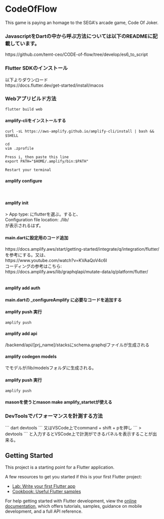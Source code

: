 # CodeOfFlow

This game is paying an homage to the SEGA's arcade game, Code Of Joker.

<h3>JavascriptをDartの中から呼ぶ方法については以下のREADMEに記載しています。</h3>
https://github.com/temt-ceo/CODE-of-flow/tree/develop/es6_to_script
<br>

<h3>Flutter SDKのインストール</h3>
以下よりダウンロード<br>
https://docs.flutter.dev/get-started/install/macos

<h3>Webアプリビルド方法</h3>

```
flutter build web
```

<h4>amplify-cliをインストールする</h4>

```
curl -sL https://aws-amplify.github.io/amplify-cli/install | bash && $SHELL

cd
vim .zprofile

Press i, then paste this line
export PATH="$HOME/.amplify/bin:$PATH"

Restart your terminal
```

<h4>amplify configure</h4>
<br>
<h4>amplify init</h4>
> App type: にflutterを選ぶ。すると、<br>
Configuration file location: ./lib/<br>
が表示されるはず。<br>

<h4>main.dartに設定用のコード追加</h4>
https://docs.amplify.aws/start/getting-started/integrate/q/integration/flutter/<br>
を参考にする。又は、<br>
https://www.youtube.com/watch?v=KVAaQoV4c6I
<br>
コーディングの参考はこちら: https://docs.amplify.aws/lib/graphqlapi/mutate-data/q/platform/flutter/<br>
<br>
<h4>amplify add auth</h4>
<h4>main.dartの _configureAmplify に必要なコードを追加する</h4>
<h4>amplify push 実行</h4>

```
amplify push
```

<h4>amplify add api</h4>
/backend/api/[prj_name]/stacksにschema.graphqlファイルが生成される

<h4>amplify codegen models</h4>
でモデルが/lib/modelsフォルダに生成される。

<h4>amplify push 実行</h4>

```
amplify push
```

<h4>masonを使うとmason make amplify_startetが使える</h4>

<h3>DevToolsでパフォーマンスを計測する方法</h3>
```
dart devtools
```
又はVSCode上でcommand + shift + pを押し
```
> devtools
```
と入力するとVSCode上で計測ができるパネルを表示することが出来る。

## Getting Started

This project is a starting point for a Flutter application.

A few resources to get you started if this is your first Flutter project:

- [Lab: Write your first Flutter app](https://docs.flutter.dev/get-started/codelab)
- [Cookbook: Useful Flutter samples](https://docs.flutter.dev/cookbook)

For help getting started with Flutter development, view the
[online documentation](https://docs.flutter.dev/), which offers tutorials,
samples, guidance on mobile development, and a full API reference.
